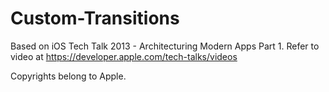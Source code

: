 Custom-Transitions
==================

Based on iOS Tech Talk 2013 - Architecturing Modern Apps Part 1. Refer to video at https://developer.apple.com/tech-talks/videos

Copyrights belong to Apple.

